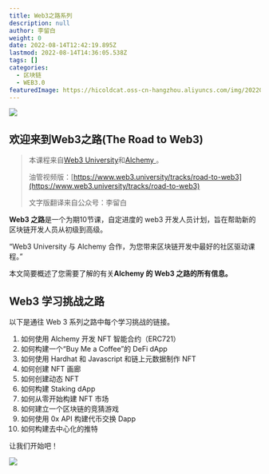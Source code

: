 ```yaml
---
title: Web3之路系列
description: null
author: 李留白
weight: 0
date: 2022-08-14T12:42:19.895Z
lastmod: 2022-08-14T14:36:05.538Z
tags: []
categories:
  - 区块链
  - WEB3.0
featuredImage: https://hicoldcat.oss-cn-hangzhou.aliyuncs.com/img/20220814204307.png
---
```


![](https://hicoldcat.oss-cn-hangzhou.aliyuncs.com/img/20220814205057.png)

## 欢迎来到Web3之路(The Road to Web3)

> 本课程来自[Web3 University](https://www.web3.university/)和[Alchemy ](https://www.alchemy.com/)。
>
> 油管视频版：[https://www.web3.university/tracks/road-to-web3](https://www.web3.university/tracks/road-to-web3)
>
> 文字版翻译来自公众号：李留白

**Web3 之路**是一个为期10节课，自定进度的 web3 开发人员计划，旨在帮助新的区块链开发人员从初级到高级。

“Web3 University 与 Alchemy 合作，为您带来区块链开发中最好的社区驱动课程。”

本文简要概述了您需要了解的有关**Alchemy 的 Web3 之路的所有信息。**

## Web3 学习挑战之路

以下是通往 Web 3 系列之路中每个学习挑战的链接。

1. 如何使用 Alchemy 开发 NFT 智能合约（ERC721）
2. 如何构建一个“Buy Me a Coffee”的 DeFi dApp
3. 如何使用 Hardhat 和 Javascript 和链上元数据制作 NFT
4. 如何创建 NFT 画廊
5. 如何创建动态 NFT
6. 如何构建 Staking dApp
7. 如何从零开始构建 NFT 市场
8. 如何建立一个区块链的竞猜游戏
9. 如何使用 0x API 构建代币交换 Dapp
10. 如何构建去中心化的推特

让我们开始吧！

![](https://hicoldcat.oss-cn-hangzhou.aliyuncs.com/img/my.png)
